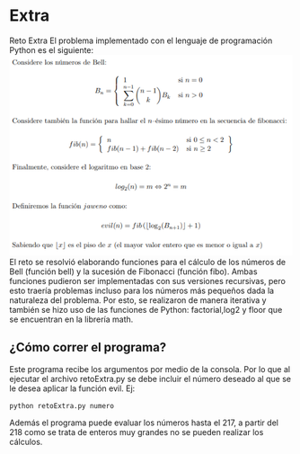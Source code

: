# Extra
Reto Extra
El problema implementado con el lenguaje de programación Python es el siguiente:
<img src="problema.png" alt="problema"/>
El reto se resolvió elaborando funciones para el cálculo de los números de Bell (función bell) y la sucesión de Fibonacci (función fibo). Ambas funciones pudieron ser implementadas con sus versiones recursivas, pero esto traería problemas incluso para los números más pequeños dada la naturaleza del problema. Por esto, se realizaron de manera iterativa y también se hizo uso de las funciones de Python: factorial,log2 y floor que se encuentran en la librería math.

## ¿Cómo correr el programa?

Este programa recibe los argumentos por medio de la consola. Por lo que al ejecutar el archivo retoExtra.py se debe incluir el número deseado al que se le desea aplicar la función evil. Ej:

    python retoExtra.py numero
    
 Además el programa puede evaluar los números hasta el 217, a partir del 218 como se trata de enteros muy grandes no se pueden realizar los cálculos.
